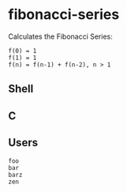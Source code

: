 # fibonacci-series

Calculates the Fibonacci Series:   
```
f(0) = 1  
f(1) = 1  
f(n) = f(n-1) + f(n-2), n > 1
```

## Shell 

## C

## Users
```
foo
bar
barz
zen
```
